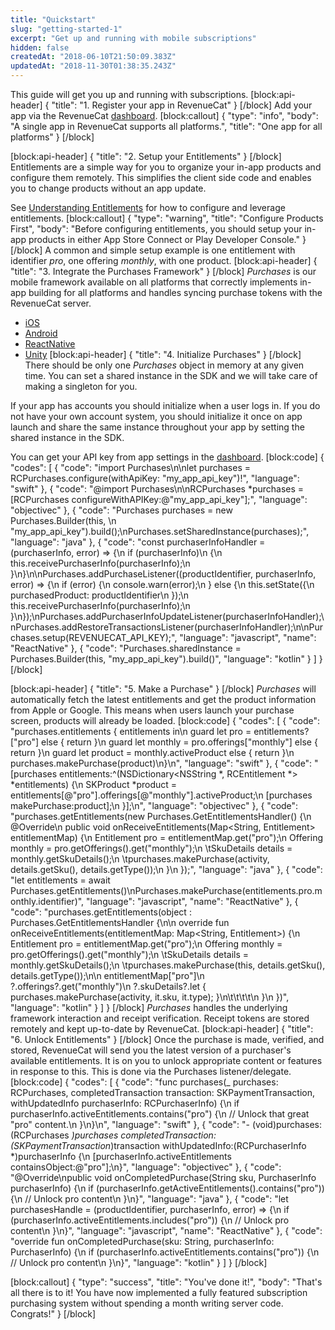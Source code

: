 ```yaml
---
title: "Quickstart"
slug: "getting-started-1"
excerpt: "Get up and running with mobile subscriptions"
hidden: false
createdAt: "2018-06-10T21:50:09.383Z"
updatedAt: "2018-11-30T01:38:35.243Z"
---
```

This guide will get you up and running with subscriptions.
[block:api-header]
{
  "title": "1. Register your app in RevenueCat"
}
[/block]
Add your app via the RevenueCat [dashboard](http://app.revenuecat.com). 
[block:callout]
{
  "type": "info",
  "body": "A single app in RevenueCat supports all platforms.",
  "title": "One app for all platforms"
}
[/block]

[block:api-header]
{
  "title": "2. Setup your Entitlements"
}
[/block]
Entitlements are a simple way for you to organize your in-app products and configure them remotely. This simplifies the client side code and enables you to change products without an app update.

See [Understanding Entitlements](doc:entitlements) for how to configure and leverage entitlements.
[block:callout]
{
  "type": "warning",
  "title": "Configure Products First",
  "body": "Before configuring entitlements, you should setup your in-app products in either App Store Connect or Play Developer Console."
}
[/block]
A common and simple setup example is one entitlement with identifier *pro*, one offering *monthly*, with one product. 
[block:api-header]
{
  "title": "3. Integrate the Purchases Framework"
}
[/block]
*Purchases* is our mobile framework available on all platforms that correctly implements in-app building for all platforms and handles syncing purchase tokens with the RevenueCat server.


* [iOS](doc:ios) 
* [Android](doc:android) 
* [ReactNative](doc:reactnative) 
* [Unity](doc:setting-up-unity-sdk) 
[block:api-header]
{
  "title": "4. Initialize Purchases"
}
[/block]
There should be only one *Purchases* object in memory at any given time. You can set a shared instance in the SDK and we will take care of making a singleton for you. 

If your app has accounts you should initialize when a user logs in. If you do not have your own account system, you should initialize it once on app launch and share the same instance throughout your app by setting the shared instance in the SDK.

You can get your API key from app settings in the [dashboard](https://app.revenuecat.com/apps/).
[block:code]
{
  "codes": [
    {
      "code": "import Purchases\n\nlet purchases = RCPurchases.configure(withApiKey: \"my_app_api_key\")!",
      "language": "swift"
    },
    {
      "code": "@import Purchases\n\nRCPurchases *purchases = [RCPurchases configureWithAPIKey:@\"my_app_api_key\"];",
      "language": "objectivec"
    },
    {
      "code": "Purchases purchases = new Purchases.Builder(this, \n                                            \"my_app_api_key\").build();\nPurchases.setSharedInstance(purchases);",
      "language": "java"
    },
    {
      "code": "const purchaserInfoHandler = (purchaserInfo, error) => {\n  if (purchaserInfo)\n  {\n    this.receivePurchaserInfo(purchaserInfo);\n  }\n}\n\nPurchases.addPurchaseListener((productIdentifier, purchaserInfo, error) => {\n  if (error) {\n    console.warn(error);\n  } else {\n    this.setState({\n      purchasedProduct: productIdentifier\n    });\n    this.receivePurchaserInfo(purchaserInfo);\n  }\n});\nPurchases.addPurchaserInfoUpdateListener(purchaserInfoHandler);\nPurchases.addRestoreTransactionsListener(purchaserInfoHandler);\n\nPurchases.setup(REVENUECAT_API_KEY);",
      "language": "javascript",
      "name": "ReactNative"
    },
    {
      "code": "Purchases.sharedInstance = Purchases.Builder(this, \"my_app_api_key\").build()",
      "language": "kotlin"
    }
  ]
}
[/block]

[block:api-header]
{
  "title": "5. Make a Purchase"
}
[/block]
*Purchases* will automatically fetch the latest entitlements and get the product information from Apple or Google. This means when users launch your purchase screen, products will already be loaded.
[block:code]
{
  "codes": [
    {
      "code": "purchases.entitlements { entitlements in\n    guard let pro = entitlements?[\"pro\"] else { return }\n    guard let monthly = pro.offerings[\"monthly\"] else { return }\n    guard let product = monthly.activeProduct else { return }\n    purchases.makePurchase(product)\n}\n",
      "language": "swift"
    },
    {
      "code": " [purchases entitlements:^(NSDictionary<NSString *, RCEntitlement *> *entitlements) {\n     SKProduct *product = entitlements[@\"pro\"].offerings[@\"monthly\"].activeProduct;\n     [purchases makePurchase:product];\n }];\n",
      "language": "objectivec"
    },
    {
      "code": "purchases.getEntitlements(new Purchases.GetEntitlementsHandler() {\n            @Override\n            public void onReceiveEntitlements(Map<String, Entitlement> entitlementMap) {\n                Entitlement pro = entitlementMap.get(\"pro\");\n                Offering monthly = pro.getOfferings().get(\"monthly\");\n              \tSkuDetails details = monthly.getSkuDetails();\n              \tpurchases.makePurchase(activity, details.getSku(), details.getType());\n            }\n        });",
      "language": "java"
    },
    {
      "code": "let entitlements = await Purchases.getEntitlements()\nPurchases.makePurchase(entitlements.pro.monthly.identifier)",
      "language": "javascript",
      "name": "ReactNative"
    },
    {
      "code": "purchases.getEntitlements(object : Purchases.GetEntitlementsHandler {\n\n            override fun onReceiveEntitlements(entitlementMap: Map<String, Entitlement>) {\n              Entitlement pro = entitlementMap.get(\"pro\");\n                Offering monthly = pro.getOfferings().get(\"monthly\");\n              \tSkuDetails details = monthly.getSkuDetails();\n              \tpurchases.makePurchase(this, details.getSku(), details.getType());\n\n                entitlementMap[\"pro\"]\n                    ?.offerings?.get(\"monthly\")\n                    ?.skuDetails?.let { purchases.makePurchase(activity, it.sku, it.type); }\n\t\t\t\t\n            }\n        })",
      "language": "kotlin"
    }
  ]
}
[/block]
*Purchases* handles the underlying framework interaction and receipt verification. Receipt tokens are stored remotely and kept up-to-date by RevenueCat.
[block:api-header]
{
  "title": "6. Unlock Entitlements"
}
[/block]
Once the purchase is made, verified, and stored, RevenueCat will send you the latest version of a purchaser's available entitlements. It is on you to unlock appropriate content or features in response to this. This is done via the Purchases listener/delegate.
[block:code]
{
  "codes": [
    {
      "code": "func purchases(_ purchases: RCPurchases, completedTransaction transaction: SKPaymentTransaction, withUpdatedInfo purchaserInfo: RCPurchaserInfo) {\n    if purchaserInfo.activeEntitlements.contains(\"pro\") {\n        // Unlock that great \"pro\" content.\n    }\n}\n",
      "language": "swift"
    },
    {
      "code": "- (void)purchases:(RCPurchases *)purchases completedTransaction:(SKPaymentTransaction*)transaction withUpdatedInfo:(RCPurchaserInfo *)purchaserInfo {\n    [purchaserInfo.activeEntitlements containsObject:@\"pro\"];\n}",
      "language": "objectivec"
    },
    {
      "code": "@Override\npublic void onCompletedPurchase(String sku, PurchaserInfo purchaserInfo) {\n  if (purchaserInfo.getActiveEntitlements().contains(\"pro\")) {\n    // Unlock pro content\n  }\n}",
      "language": "java"
    },
    {
      "code": "let purchasesHandle = (productIdentifier, purchaserInfo, error) => {\n  if (purchaserInfo.activeEntitlements.includes(\"pro\")) {\n    // Unlock pro content\n  }\n}",
      "language": "javascript",
      "name": "ReactNative"
    },
    {
      "code": "override fun onCompletedPurchase(sku: String, purchaserInfo: PurchaserInfo) {\n  if (purchaserInfo.activeEntitlements.contains(\"pro\")) {\n    // Unlock pro content\n  }\n}",
      "language": "kotlin"
    }
  ]
}
[/block]

[block:callout]
{
  "type": "success",
  "title": "You've done it!",
  "body": "That's all there is to it! You have now implemented a fully featured subscription purchasing system without spending a month writing server code. Congrats!"
}
[/block]